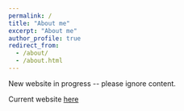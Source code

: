 ```yaml
---
permalink: /
title: "About me"
excerpt: "About me"
author_profile: true
redirect_from: 
  - /about/
  - /about.html
---
```


New website in progress -- please ignore content.

Current website [here](https://www.evanherrnstadt.com)

